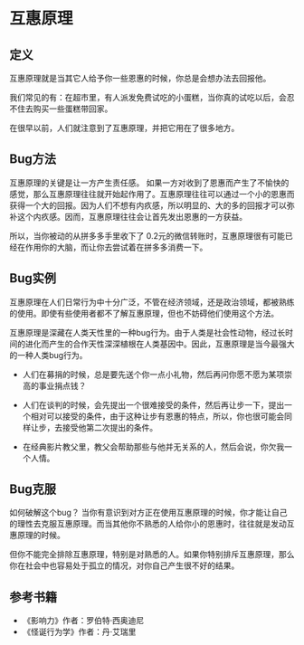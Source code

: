 # 互惠原理

## 定义

互惠原理就是当其它人给予你一些恩惠的时候，你总是会想办法去回报他。

我们常见的有：在超市里，有人派发免费试吃的小蛋糕，当你真的试吃以后，会忍不住去购买一些蛋糕带回家。

在很早以前，人们就注意到了互惠原理，并把它用在了很多地方。

## Bug方法

互惠原理的关键是让一方产生责任感。 如果一方对收到了恩惠而产生了不愉快的感觉，那么互惠原理往往就开始起作用了。互惠原理往往可以通过一个小的恩惠而获得一个大的回报。因为人们不想有内疚感，所以明显的、大的多的回报才可以弥补这个内疚感。因而，互惠原理往往会让首先发出恩惠的一方获益。

所以，当你被动的从拼多多手里收下了 0.2元的微信转账时，互惠原理很有可能已经在作用你的大脑，而让你去尝试着在拼多多消费一下。

## Bug实例

互惠原理在人们日常行为中十分广泛，不管在经济领域，还是政治领域，都被熟练的使用。即使有些使用者都不了解互惠原理，但也不妨碍他们使用这个方法。

互惠原理是深藏在人类天性里的一种bug行为。由于人类是社会性动物，经过长时间的进化而产生的合作天性深深植根在人类基因中。因此，互惠原理是当今最强大的一种人类bug行为。

* 人们在募捐的时候，总是要先送个你一点小礼物，然后再问你愿不愿为某项崇高的事业捐点钱？

* 人们在谈判的时候，会先提出一个很难接受的条件，然后再让步一下，提出一个相对可以接受的条件，由于这种让步有恩惠的特点，所以，你也很可能会同样让步，去接受他第二次提出的条件。

* 在经典影片教父里，教父会帮助那些与他并无关系的人，然后会说，你欠我一个人情。

## Bug克服

如何破解这个bug？ 当你有意识到对方正在使用互惠原理的时候，你才能让自己的理性去克服互惠原理。而当其他你不熟悉的人给你小的恩惠时，往往就是发动互惠原理的时候。

但你不能完全排除互惠原理，特别是对熟悉的人。如果你特别排斥互惠原理，那么你在社会中也容易处于孤立的情况，对你自己产生很不好的结果。

## 参考书籍

* 《影响力》作者：罗伯特·西奥迪尼
* 《怪诞行为学》作者：丹·艾瑞里
